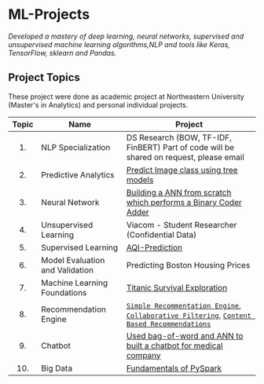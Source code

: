 # ML-Projects
*Developed a mastery of deep learning, neural networks, supervised and unsupervised machine learning algorithms,NLP and tools like Keras, TensorFlow, sklearn and Pandas.*


## Project Topics
These project were done as academic project at Northeastern University (Master's in Analytics) and personal individual projects.

| Topic | Name | Project |
|:-----:|------|---------|
| 1.    | NLP Specialization | DS Research (BOW, TF-IDF, FinBERT) Part of code will be shared on request, please email |
| 2.    | Predictive Analytics | [Predict Image class using tree models](https://nbviewer.jupyter.org/github/Chauhanshi/Predictive-Analytics/blob/master/Tree%20models%20for%20predicting%20image%20category/Module%203%20Assignment%20_Shivam%20Chauhan_%20RD%20GB%2001312020.pdf) |
| 3. | Neural Network | [Building a ANN from scratch which performs a Binary Coder Adder](https://nbviewer.jupyter.org/github/Chauhanshi/Predictive-Analytics/blob/master/Building%20Neural%20Network%20for%20BCD%20adder/Shivam%20Chauhan%20_%20Module%204%20Assignment_%20NN_%2002072020.pdf) |
| 4. | Unsupervised Learning| Viacom - Student Researcher (Confidential Data)  |
| 5. | Supervised Learning | [AQI-Prediction](https://github.com/Chauhanshi/AQI-Prediction) |
| 6. | Model Evaluation and Validation | Predicting Boston Housing Prices |
| 7. | Machine Learning Foundations | [Titanic Survival Exploration](https://github.com/Chauhanshi/Titanic-Data-Machine-Learning-)
| 8. | Recommendation Engine |  [`Simple Recommentation Engine`](https://github.com/Chauhanshi/Recommendation-Engine/blob/main/Simple%20Recomemdation%20Engine/Simple%20Recommentation%20Engine.ipynb), [`Collaborative Filtering`](https://github.com/Chauhanshi/Recommendation-Engine/blob/main/collaborative%20filtering/Collaborative%20Filtering%20.ipynb), [`Content Based Recommendations`](https://github.com/Chauhanshi/Recommendation-Engine/blob/main/Content-based%20filtering/Content%20Based%20Recommendations%20.ipynb) |
| 9.| Chatbot | [Used bag-of-word and ANN to built a chatbot for medical company](https://github.com/Chauhanshi/Chatbot-Artificial-intelligence-course) | 
| 10. | Big Data | [Fundamentals of PySpark](https://github.com/Chauhanshi/PySpark-Practice-) |
